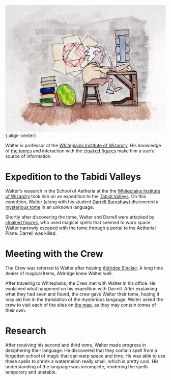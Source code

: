<!-- TITLE: Walter -->
<!-- SUBTITLE: A professor of magic -->
![02 Walters Office](/uploads/02-walters-office.png "02 Walters Office"){.align-center}

Walter is professor at the [Whiteplains Institute of Wizardry](http://spellboyorig.in/whiteplains-institute-of-wizardry). His knowledge of [the tomes](http://spellboyorig.in/the-tomes) and interaction with the [cloaked figures](http://spellboyorig.in/cloaked-figures) make him a useful source of information.
# Expedition to the Tabidi Valleys
Walter's research in the School of Aetheria at the the [Whiteplains Institute of Wizardry](http://spellboyorig.in/whiteplains-institute-of-wizardry) took him on an expedition to the [Tabidi Valleys](http://spellboyorig.in/the-tabidi-valleys). On this expedtion, Walter (along with his student [Darrell Burnshaw](http://spellboyorig.in/darrell-burnshaw)) discovered a [mysterious tome](http://spellboyorig.in/the-tomes) in an unknown language.

Shortly after discovering the tome, Walter and Darrell were attacked by [cloaked figures](http://spellboyorig.in/cloaked-figures), who used magical spells that seemed to warp space. Walter narrowly escaped with the tome through a portal to the Aetherial Plane. Darrell was killed.

# Meeting with the Crew
The Crew was referred to Walter after helping [Aldridge Sinclair](http://spellboyorig.in/aldridge-sinclair). A long time dealer of magical items, Aldridge knew Walter well.

After traveling to Whiteplains, the Crew met with Walter in his office. He explained what happened on his expedition with Darrell. After explaining what they had seen and found, the crew gave Walter their tome, hoping it may aid him in the translation of the mysterious langauge. Walter asked the crew to visit each of the sites on [the map](http://spellboyorig.in/ankheg-cave-map), as they may contain tomes of their own.
# Research
After receiving his second and third tome, Walter made progress in deciphering their language. He discovered that they contain spell from a forgotten school of magic that can warp space and time. He was able to use these spells to shrink a watermellon really small, which is pretty cool. His understanding of the language was incomplete, rendering the spells temporary and unstable.